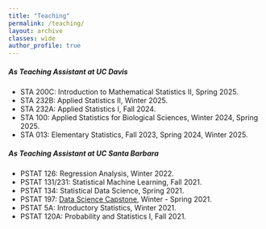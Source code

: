 ```yaml
---
title: "Teaching"
permalink: /teaching/
layout: archive
classes: wide
author_profile: true
---
```


##### As Teaching Assistant at UC Davis
- STA 200C: Introduction to Mathematical Statistics II, Spring 2025.
- STA 232B: Applied Statistics II, Winter 2025.
- STA 232A: Applied Statistics I, Fall 2024.
- STA 100: Applied Statistics for Biological Sciences, Winter 2024, Spring 2025.
- STA 013: Elementary Statistics, Fall 2023, Spring 2024, Winter 2025.

##### As Teaching Assistant at UC Santa Barbara
- PSTAT 126: Regression Analysis, Winter 2022.
- PSTAT 131/231: Statistical Machine Learning, Fall 2021.
- PSTAT 134: Statistical Data Science, Spring 2021.
- PSTAT 197: [Data Science Capstone](https://ucsb-ds-capstone-2021.github.io/welcome.html), Winter - Spring 2021.
- PSTAT 5A: Introductory Statistics, Winter 2021.
- PSTAT 120A: Probability and Statistics I, Fall 2021.